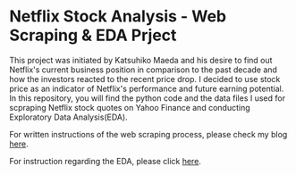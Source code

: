 # Netflix Stock Analysis - Web Scraping & EDA Prject

This project was initiated by Katsuhiko Maeda and his desire to find out Netflix's current business position in comparison to the past decade and how the investors reacted to the recent price drop. I decided to use stock price as an indicator of Netflix's performance and future earning potential. In this repository, you will find the python code and the data files I used for scpraping Netflix stock quotes on Yahoo Finance and conducting Exploratory Data Analysis(EDA). 

For written instructions of the web scraping process, please check my blog [here](https://kattsun2525.github.io/stat386-projects/2022/10/21/Web-Scraping.html).

For instruction regarding the EDA, please click [here](https://kattsun2525.github.io/stat386-projects/2022/11/22/Netflix-EDA.html).

